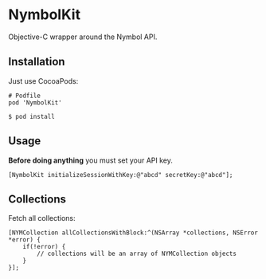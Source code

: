 # NymbolKit

Objective-C wrapper around the Nymbol API.

## Installation

Just use CocoaPods:

```
# Podfile
pod 'NymbolKit'
```

`$ pod install`

## Usage

**Before doing anything** you must set your API key.

```
[NymbolKit initializeSessionWithKey:@"abcd" secretKey:@"abcd"];
```

## Collections

Fetch all collections:

```
[NYMCollection allCollectionsWithBlock:^(NSArray *collections, NSError *error) {
    if(!error) {
        // collections will be an array of NYMCollection objects
    }
}];